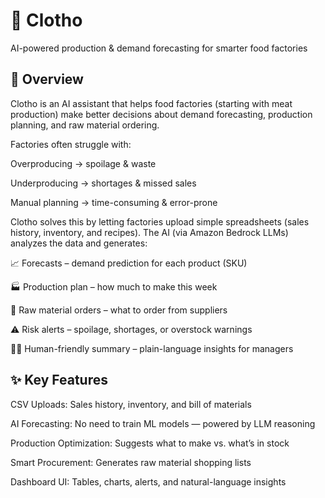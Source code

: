 # 🍖 Clotho

AI-powered production & demand forecasting for smarter food factories

## 🚀 Overview

Clotho is an AI assistant that helps food factories (starting with meat production) make better decisions about demand forecasting, production planning, and raw material ordering.

Factories often struggle with:

Overproducing → spoilage & waste

Underproducing → shortages & missed sales

Manual planning → time-consuming & error-prone

Clotho solves this by letting factories upload simple spreadsheets (sales history, inventory, and recipes). The AI (via Amazon Bedrock LLMs) analyzes the data and generates:

📈 Forecasts – demand prediction for each product (SKU)

🏭 Production plan – how much to make this week

🛒 Raw material orders – what to order from suppliers

⚠️ Risk alerts – spoilage, shortages, or overstock warnings

🧑‍🏭 Human-friendly summary – plain-language insights for managers

## ✨ Key Features

CSV Uploads: Sales history, inventory, and bill of materials

AI Forecasting: No need to train ML models — powered by LLM reasoning

Production Optimization: Suggests what to make vs. what’s in stock

Smart Procurement: Generates raw material shopping lists

Dashboard UI: Tables, charts, alerts, and natural-language insights